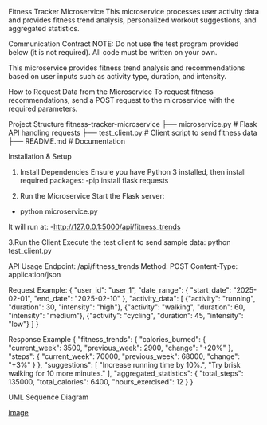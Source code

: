 Fitness Tracker Microservice
This microservice processes user activity data and provides fitness trend analysis, personalized workout suggestions, and aggregated statistics.

Communication Contract
NOTE: Do not use the test program provided below (it is not required). All code must be written on your own.

This microservice provides fitness trend analysis and recommendations based on user inputs such as activity type, duration, and intensity.

How to Request Data from the Microservice
To request fitness recommendations, send a POST request to the microservice with the required parameters.

Project Structure
fitness-tracker-microservice
 ├── microservice.py        # Flask API handling requests
 ├── test_client.py         # Client script to send fitness data
 ├── README.md              # Documentation

Installation & Setup
1. Install Dependencies
Ensure you have Python 3 installed, then install required packages:
-pip install flask requests

2. Run the Microservice
Start the Flask server:
- python microservice.py
 
It will run at:
-http://127.0.0.1:5000/api/fitness_trends

3.Run the Client
Execute the test client to send sample data:
python test_client.py

API Usage
Endpoint: /api/fitness_trends
Method: POST
Content-Type: application/json

Request Example:
{
    "user_id": "user_1",
    "date_range": {
        "start_date": "2025-02-01",
        "end_date": "2025-02-10"
    },
    "activity_data": [
        {"activity": "running", "duration": 30, "intensity": "high"},
        {"activity": "walking", "duration": 60, "intensity": "medium"},
        {"activity": "cycling", "duration": 45, "intensity": "low"}
    ]
}

Response Example
{
    "fitness_trends": {
        "calories_burned": {
            "current_week": 3500,
            "previous_week": 2900,
            "change": "+20%"
        },
        "steps": {
            "current_week": 70000,
            "previous_week": 68000,
            "change": "+3%"
        }
    },
    "suggestions": [
        "Increase running time by 10%.",
        "Try brisk walking for 10 more minutes."
    ],
    "aggregated_statistics": {
        "total_steps": 135000,
        "total_calories": 6400,
        "hours_exercised": 12
    }
}

UML Sequence Diagram


[image](https://github.com/user-attachments/assets/6e450f73-ff5b-4f7a-ac19-0e46436220c1)



